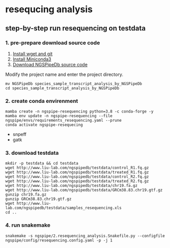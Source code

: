 # resequcing analysis

## step-by-step run resequencing on testdata

### 1. pre-prepare download source code

1. [Install wget and git](../NGSPipe-RNA-seq/#BasicLinux)
2. [Install Miniconda3](../NGSPipe-RNA-seq/#Miniconda)
3. [Download NGSPipeDb source code](../NGSPipe-RNA-seq/#NGSPipeDbSource)

Modify the project name and enter the project directory.

```shell
mv NGSPipeDb species_sample_transcript_analysis_by_NGSPipeDb
cd species_sample_transcript_analysis_by_NGSPipeDb
```

### 2. create conda envirenment

```shell
mamba create -n ngspipe-resequencing python=3.8 -c conda-forge -y
mamba env update -n ngspipe-resequencing --file ngspipe/envs/requirements_resequencing.yaml --prune
conda activate ngspipe-resequecing
```
  - snpeff
  - gatk


### 3. download testdata

```
mkdir -p testdata && cd testdata
wget http://www.liu-lab.com/ngspipedb/testdata/control_R1.fq.gz
wget http://www.liu-lab.com/ngspipedb/testdata/treated_R1.fq.gz
wget http://www.liu-lab.com/ngspipedb/testdata/control_R2.fq.gz
wget http://www.liu-lab.com/ngspipedb/testdata/treated_R2.fq.gz
wget http://www.liu-lab.com/ngspipedb/testdata/chr19.fa.gz
wget http://www.liu-lab.com/ngspipedb/testdata/GRCm38.83.chr19.gtf.gz
gunzip chr19.fa.gz
gunzip GRCm38.83.chr19.gtf.gz
wget http://www.liu-lab.com/ngspipedb/testdata/samples_resequencing.xls
cd ..
```

### 4. run snakemake

```
snakemake -s ngspipe/2.resequencing_analysis.Snakefile.py --configfile ngspipe/config/resequencing.config.yaml -p -j 1
```
